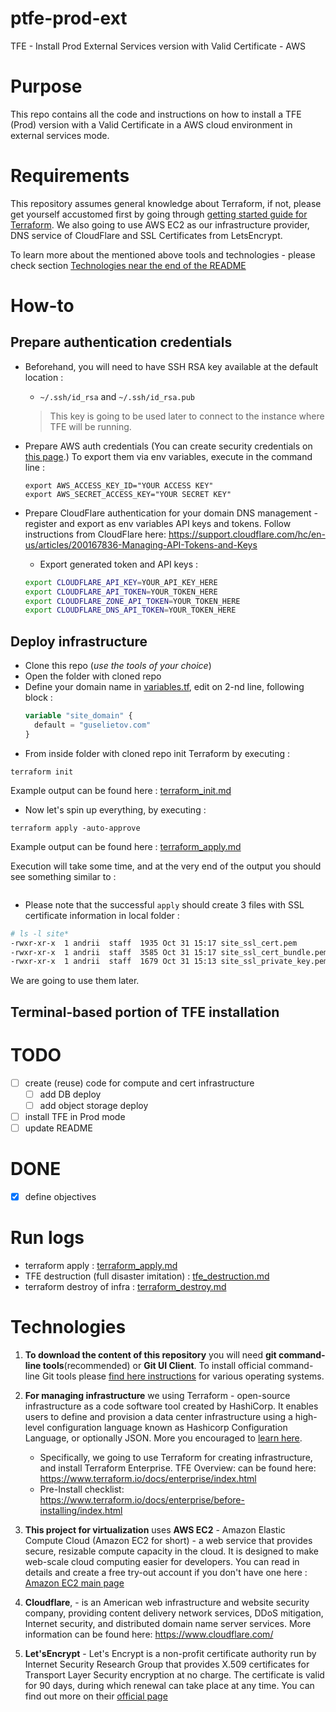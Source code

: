 # ptfe-prod-ext
TFE - Install Prod External Services version with Valid Certificate - AWS

# Purpose

This repo contains all the code and instructions on how to install a TFE (Prod) version with a Valid Certificate in a AWS cloud environment in external services mode. 

# Requirements

This repository assumes general knowledge about Terraform, if not, please get yourself accustomed first by going through [getting started guide for Terraform](https://learn.hashicorp.com/terraform?track=getting-started#getting-started). We also going to use AWS EC2 as our infrastructure provider, DNS service of CloudFlare and SSL Certificates from LetsEncrypt.

To learn more about the mentioned above tools and technologies -  please check section [Technologies near the end of the README](#technologies)


# How-to

## Prepare authentication credentials
- Beforehand, you will need to have SSH RSA key available at the default location :
  - `~/.ssh/id_rsa` and `~/.ssh/id_rsa.pub`
  > This key is going to be used later to connect to the instance where TFE will be running.
  
- Prepare AWS auth credentials (You can create security credentials on [this page](https://console.aws.amazon.com/iam/home?#security_credential).) To export them via env variables, execute in the command line :
    ```
    export AWS_ACCESS_KEY_ID="YOUR ACCESS KEY"
    export AWS_SECRET_ACCESS_KEY="YOUR SECRET KEY"
    ```
- Prepare CloudFlare authentication for your domain DNS management - register and export as env variables API keys and tokens. Follow instructions from CloudFlare here: https://support.cloudflare.com/hc/en-us/articles/200167836-Managing-API-Tokens-and-Keys
    - Export generated token and API keys :
    ```bash
    export CLOUDFLARE_API_KEY=YOUR_API_KEY_HERE
    export CLOUDFLARE_API_TOKEN=YOUR_TOKEN_HERE
    export CLOUDFLARE_ZONE_API_TOKEN=YOUR_TOKEN_HERE
    export CLOUDFLARE_DNS_API_TOKEN=YOUR_TOKEN_HERE
    ```

## Deploy infrastructure
- Clone this repo (*use the tools of your choice*)
- Open the folder with cloned repo
- Define your domain name in [variables.tf](variables.tf), edit on 2-nd line, following block : 
  ```terraform
  variable "site_domain" {
    default = "guselietov.com"
  }
  ```
- From inside folder with cloned repo init Terraform by executing : 
```
terraform init
```
Example output can be found here : [terraform_init.md](terraform_init.md)

- Now let's spin up everything, by executing :
```
terraform apply -auto-approve
```
Example output can be found here : [terraform_apply.md](terraform_apply.md)

Execution will take some time, and at the very end of the output you should see something similar to : 
```bash
```
- Please note that the successful `apply` should create 3 files with SSL certificate information in local folder : 
```bash
# ls -l site*
-rwxr-xr-x  1 andrii  staff  1935 Oct 31 15:17 site_ssl_cert.pem
-rwxr-xr-x  1 andrii  staff  3585 Oct 31 15:17 site_ssl_cert_bundle.pem
-rwxr-xr-x  1 andrii  staff  1679 Oct 31 15:13 site_ssl_private_key.pem
```
We are going to use them later. 

## Terminal-based portion of TFE installation


# TODO
- [ ] create (reuse) code for compute and cert infrastructure
    - [ ] add DB deploy
    - [ ] add object storage deploy
- [ ] install TFE in Prod mode
- [ ] update README

# DONE
- [x] define objectives 


# Run logs

- terraform apply  : [terraform_apply.md](terraform_apply.md)
- TFE destruction (full disaster imitation) : [tfe_destruction.md](tfe_destruction.md)
- terraform destroy of infra : [terraform_destroy.md](terraform_destroy.md)

# Technologies

1. **To download the content of this repository** you will need **git command-line tools**(recommended) or **Git UI Client**. To install official command-line Git tools please [find here instructions](https://git-scm.com/book/en/v2/Getting-Started-Installing-Git) for various operating systems. 

2. **For managing infrastructure** we using Terraform - open-source infrastructure as a code software tool created by HashiCorp. It enables users to define and provision a data center infrastructure using a high-level configuration language known as Hashicorp Configuration Language, or optionally JSON. More you encouraged to [learn here](https://www.terraform.io).
    - Specifically, we going to use Terraform for creating infrastructure, and install Terraform Enterprise. TFE Overview: can be found here: https://www.terraform.io/docs/enterprise/index.html
    - Pre-Install checklist: https://www.terraform.io/docs/enterprise/before-installing/index.html

3. **This project for virtualization** uses **AWS EC2** - Amazon Elastic Compute Cloud (Amazon EC2 for short) - a web service that provides secure, resizable compute capacity in the cloud. It is designed to make web-scale cloud computing easier for developers. You can read in details and create a free try-out account if you don't have one here :  [Amazon EC2 main page](https://aws.amazon.com/ec2/) 

4. **Cloudflare**, - is an American web infrastructure and website security company, providing content delivery network services, DDoS mitigation, Internet security, and distributed domain name server services. More information can be found here: https://www.cloudflare.com/ 

5. **Let'sEncrypt** - Let's Encrypt is a non-profit certificate authority run by Internet Security Research Group that provides X.509 certificates for Transport Layer Security encryption at no charge. The certificate is valid for 90 days, during which renewal can take place at any time. You can find out more on their [official page](https://letsencrypt.org/)
